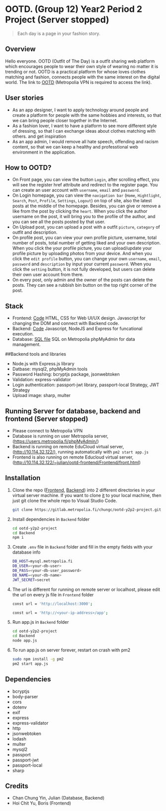 # OOTD. (Group 12) Year2 Period 2 Project (Server stopped)
> Each day is a page in your fashion story.

## Overview
Hello everyone. OOTD (Outfit of The Day) is a outfit sharing web platform which encourages people to wear their own style of wearing no matter it is trending or not. OOTD is a practical platform for whose loves clothes matching and fashion, connects people with the same interest on the digital world.
The link to [OOTD](http://10.114.32.122/~julian/ootd-frontend/Frontend/front.html) (Metropolia VPN is required to access the link).

## User stories
- As an app designer, I want to apply technology around people and create a platform for people with the same hobbies and interests, so that we can bring people closer together in the Internet.
- As a fashion lover, I want to have a platform to see more different style of dressing, so that I can exchange ideas about clothes matching with others.
and get inspiration
- As an app admin, I would remove all hate speech, offending and racism content, so that we can keep a healthy and professtional web environment in the application.

## How to OOTD?
- On Front page, you can view the button `Login`, after scrolling effect, you will see the register href attribute and redirect to the register page. You can create an user account with `username`, `email` and `password`.
- On Login homepage, you can view the `navigation bar` (`Home`, `Hightlight`, `Search`, `Post`, `Profile`, `Settings`, `Logout`) on top of site, also the latest posts at the middle of the homepage. Besides, you can give or remove a like from the post by clicking the `heart`. When you click the author username on the post, it will bring you to the profile of the author, and you can see all the posts posted by that user.
- On Upload post, you can upload a post with a outfit `picture`, `category` of outfit and description.
- On profile post, you can view your own profile picture, username, total number of posts, total number of getting liked and your own description. When you click the your profile picture, you can upload/update your profile picture by uploading photos from your device. And when you click the `edit profile` button, you can change your own `username`, `email`, `password` and `description` by input your current `password`. When you click the `setting` button, it is not fully developed, but users can delete their own user account from there.
- On every post, only admin and the owner of the posts can delete the posts. They can see a rubbish bin button on the top right corner of the post.


## Stack
- Frontend: [Code](https://gitlab.metropolia.fi/chungc/ootd-y2p2-project/-/tree/main/Frontend) HTML, CSS for Web UI/UX design. Javascript for changing the DOM and connect with Backend code.
- Backend: [Code](https://gitlab.metropolia.fi/chungc/ootd-y2p2-project/-/tree/main/Backend) Javascript, NodeJS and Express for funcational execution.
- Database: [SQL file](https://gitlab.metropolia.fi/chungc/ootd-y2p2-project/-/blob/main/ootd.sql) SQL on Metropolia phpMyAdmin for data management.

##Backend tools and libraries
- Node.js with Express.js library
- Datbase: mysql2, phpMyAdmin tools
- Password Hashing: bcryptjs package, jsonwebtoken
- Validation: express-validator
- Login authentication: passport-jwt library, passport-local Strategy, JWT Strategy
- Upload image: sharp, multer

## Running Server for database, backend and frontend (Server stopped)
- Please connect to Metropolia VPN
- Database is running on user Metropolia server, (https://users.metropolia.fi/phpMyAdmin/)
- Backend is running on remote EduCloud virtual server, (http://10.114.32.122/), running automatically with `pm2 start app.js`
- Frontend is also running on remote Educloud virtual server, (http://10.114.32.122/~julian/ootd-frontend/Frontend/front.html)

## Installation
1. Clone the repo ([Frontend](https://gitlab.metropolia.fi/chungc/ootd-y2p2-project/-/tree/main/Backend), [Backend](https://gitlab.metropolia.fi/chungc/ootd-y2p2-project/-/tree/main/Frontend)) into 2 different directories in your virtual server machine. If you want to clone [it](https://gitlab.metropolia.fi/chungc/ootd-y2p2-project/-/tree/main) to your local machine, then just git clone the whole repo to Visual Studio Code.
    ```bash
    git clone https://gitlab.metropolia.fi/chungc/ootd-y2p2-project.git
    ```
2. Install dependencies in `Backend` folder
    ```bash
    cd ootd-y2p2-project
    cd Backend
    npm i
    ```
3. Create `.env` file in `Backend` folder and fill in the empty fields with your database info
    ```bash
    DB_HOST=mysql.metropolia.fi
    DB_USER=<your-db-user>
    DB_PASS=<your-db-user_password>
    DB_NAME=<your-db-name>
    JWT_SECRET=secret
    ```
4. The url is different for running on remote server or localhost, please edit the url on every js file in `Frontend` folder
    ```bash
    const url = 'http://localhost:3000';
    ```
    ```bash
    const url = 'http://<your-ip-address>/app';
    ```
5. Run app.js in `Backend` folder
    ```bash
    cd ootd-y2p2-project
    cd Backend
    node app.js
    ```
6. To run app.js on server forever, restart on crash with pm2
    ```bash
    sudo npm install -g pm2
    pm2 start app.js
    ```

## Dependencies
- bcryptjs
- body-parser
- cors
- dotenv
- exif
- express
- express-validator
- http
- jsonwebtoken
- lodash
- multer
- mysql2
- passport
- passport-jwt
- passport-local
- sharp

## Credits
- Chan Chung Yin, Julian (Database, Backend)
- Hoi Chit Yu, Boris (Frontend)


